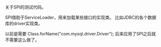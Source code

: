 关于SPI的测试代码。

SPI借助于ServiceLoader，用来加载某些接口的实现类。
比如JDBC的各个数据库的driver实现类。

以前是需要 Class.forName("com.mysql.driver.Driver");
后来应用了SPI之后就不需要这么做了。